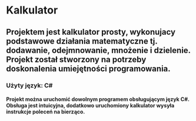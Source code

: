 # Kalkulator

## Projektem jest kalkulator prosty, wykonujacy podstawowe działania matematyczne tj. dodawanie, odejmnowanie, mnożenie i dzielenie. Projekt został stworzony na potrzeby doskonalenia umiejętności programowania.

### Użyty język: C#

#### Projekt można uruchomić dowolnym programem obsługującym język C#. Obsługa jest intuicyjna, dodatkowo uruchomiony kalkulator wysyła instrukcje poleceń na bierząco.
